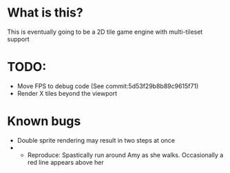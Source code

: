 # What is this?
This is eventually going to be a 2D tile game engine with multi-tileset support

# TODO:
* Move FPS to debug code (See commit:5d53f29b8b89c9615f71)
* Render X tiles beyond the viewport

# Known bugs
* Double sprite rendering may result in two steps at once
* * Reproduce: Spastically run around Amy as she walks. Occasionally a red line appears above her